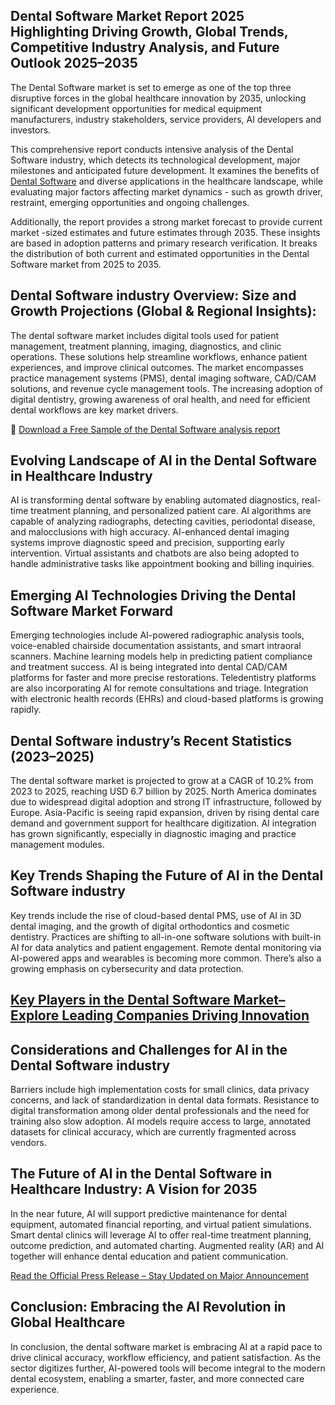 ## Dental Software Market Report 2025 Highlighting Driving Growth, Global Trends, Competitive Industry Analysis, and Future Outlook 2025–2035

The Dental Software market is set to emerge as one of the top three disruptive forces in the global healthcare innovation by 2035, unlocking significant development opportunities for medical equipment manufacturers, industry stakeholders, service providers, AI developers and investors.

This comprehensive report conducts intensive analysis of the Dental Software industry, which detects its technological development, major milestones and anticipated future development. It examines the benefits of [Dental Software](https://www.marketresearchfuture.com/reports/global-dental-software-market-675) and diverse applications in the healthcare landscape, while evaluating major factors affecting market dynamics - such as growth driver, restraint, emerging opportunities and ongoing challenges.

Additionally, the report provides a strong market forecast to provide current market -sized estimates and future estimates through 2035. These insights are based in adoption patterns and primary research verification. It breaks the distribution of both current and estimated opportunities in the Dental Software market from 2025 to 2035.

## Dental Software industry Overview: Size and Growth Projections (Global & Regional Insights):

The dental software market includes digital tools used for patient management, treatment planning, imaging, diagnostics, and clinic operations. These solutions help streamline workflows, enhance patient experiences, and improve clinical outcomes. The market encompasses practice management systems (PMS), dental imaging software, CAD/CAM solutions, and revenue cycle management tools. The increasing adoption of digital dentistry, growing awareness of oral health, and need for efficient dental workflows are key market drivers.

🎯 [Download a Free Sample of the Dental Software analysis report](https://www.marketresearchfuture.com/sample_request/675)

## Evolving Landscape of AI in the Dental Software in Healthcare Industry

AI is transforming dental software by enabling automated diagnostics, real-time treatment planning, and personalized patient care. AI algorithms are capable of analyzing radiographs, detecting cavities, periodontal disease, and malocclusions with high accuracy. AI-enhanced dental imaging systems improve diagnostic speed and precision, supporting early intervention. Virtual assistants and chatbots are also being adopted to handle administrative tasks like appointment booking and billing inquiries.

## Emerging AI Technologies Driving the Dental Software Market Forward

Emerging technologies include AI-powered radiographic analysis tools, voice-enabled chairside documentation assistants, and smart intraoral scanners. Machine learning models help in predicting patient compliance and treatment success. AI is being integrated into dental CAD/CAM platforms for faster and more precise restorations. Teledentistry platforms are also incorporating AI for remote consultations and triage. Integration with electronic health records (EHRs) and cloud-based platforms is growing rapidly.

## Dental Software industry’s Recent Statistics (2023–2025)

The dental software market is projected to grow at a CAGR of 10.2% from 2023 to 2025, reaching USD 6.7 billion by 2025. North America dominates due to widespread digital adoption and strong IT infrastructure, followed by Europe. Asia-Pacific is seeing rapid expansion, driven by rising dental care demand and government support for healthcare digitization. AI integration has grown significantly, especially in diagnostic imaging and practice management modules.

## Key Trends Shaping the Future of AI in the Dental Software industry

Key trends include the rise of cloud-based dental PMS, use of AI in 3D dental imaging, and the growth of digital orthodontics and cosmetic dentistry. Practices are shifting to all-in-one software solutions with built-in AI for data analytics and patient engagement. Remote dental monitoring via AI-powered apps and wearables is becoming more common. There’s also a growing emphasis on cybersecurity and data protection.

## [Key Players in the Dental Software Market– Explore Leading Companies Driving Innovation](https://www.marketresearchfuture.com/reports/global-dental-software-market/companies)

## Considerations and Challenges for AI in the Dental Software industry

Barriers include high implementation costs for small clinics, data privacy concerns, and lack of standardization in dental data formats. Resistance to digital transformation among older dental professionals and the need for training also slow adoption. AI models require access to large, annotated datasets for clinical accuracy, which are currently fragmented across vendors.

## The Future of AI in the Dental Software in Healthcare Industry: A Vision for 2035

In the near future, AI will support predictive maintenance for dental equipment, automated financial reporting, and virtual patient simulations. Smart dental clinics will leverage AI to offer real-time treatment planning, outcome prediction, and automated charting. Augmented reality (AR) and AI together will enhance dental education and patient communication.

[Read the Official Press Release – Stay Updated on Major Announcement](https://www.marketresearchfuture.com/reports/global-dental-software-market-675)

## Conclusion: Embracing the AI Revolution in Global Healthcare

In conclusion, the dental software market is embracing AI at a rapid pace to drive clinical accuracy, workflow efficiency, and patient satisfaction. As the sector digitizes further, AI-powered tools will become integral to the modern dental ecosystem, enabling a smarter, faster, and more connected care experience. 
